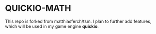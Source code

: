 # QUICKIO-MATH

This repo is forked from matthiasferch/tsm.
I plan to further add features, which will be used in my game engine <b>quickio</b>.
